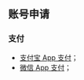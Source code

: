 ## 账号申请

### 支付

- [支付宝 App 支付](https://opendocs.alipay.com/open/204/105297/)；
- [微信 App 支付](https://open.weixin.qq.com/cgi-bin/frame?t=home/app_tmpl&lang=zh_CN)；
